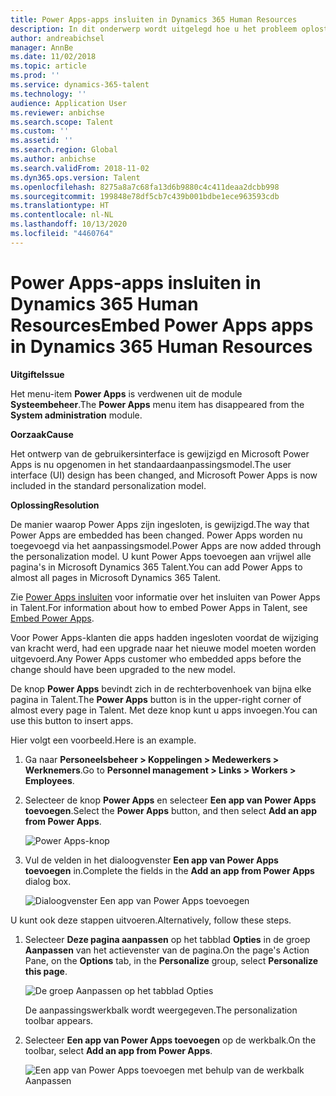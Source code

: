 ```yaml
---
title: Power Apps-apps insluiten in Dynamics 365 Human Resources
description: In dit onderwerp wordt uitgelegd hoe u het probleem oplost waarbij het menu-item Microsoft Power Apps uit de module Systeembeheer is verdwenen.
author: andreabichsel
manager: AnnBe
ms.date: 11/02/2018
ms.topic: article
ms.prod: ''
ms.service: dynamics-365-talent
ms.technology: ''
audience: Application User
ms.reviewer: anbichse
ms.search.scope: Talent
ms.custom: ''
ms.assetid: ''
ms.search.region: Global
ms.author: anbichse
ms.search.validFrom: 2018-11-02
ms.dyn365.ops.version: Talent
ms.openlocfilehash: 8275a8a7c68fa13d6b9880c4c411deaa2dcbb998
ms.sourcegitcommit: 199848e78df5cb7c439b001bdbe1ece963593cdb
ms.translationtype: HT
ms.contentlocale: nl-NL
ms.lasthandoff: 10/13/2020
ms.locfileid: "4460764"
---
```

# <a name="embed-power-apps-apps-in-dynamics-365-human-resources"></a><span data-ttu-id="a9ab3-103">Power Apps-apps insluiten in Dynamics 365 Human Resources</span><span class="sxs-lookup"><span data-stu-id="a9ab3-103">Embed Power Apps apps in Dynamics 365 Human Resources</span></span>

<span data-ttu-id="a9ab3-104">**Uitgifte**</span><span class="sxs-lookup"><span data-stu-id="a9ab3-104">**Issue**</span></span>

<span data-ttu-id="a9ab3-105">Het menu-item **Power Apps** is verdwenen uit de module **Systeembeheer**.</span><span class="sxs-lookup"><span data-stu-id="a9ab3-105">The **Power Apps** menu item has disappeared from the **System administration** module.</span></span>

<span data-ttu-id="a9ab3-106">**Oorzaak**</span><span class="sxs-lookup"><span data-stu-id="a9ab3-106">**Cause**</span></span>

<span data-ttu-id="a9ab3-107">Het ontwerp van de gebruikersinterface is gewijzigd en Microsoft Power Apps is nu opgenomen in het standaardaanpassingsmodel.</span><span class="sxs-lookup"><span data-stu-id="a9ab3-107">The user interface (UI) design has been changed, and Microsoft Power Apps is now included in the standard personalization model.</span></span>

<span data-ttu-id="a9ab3-108">**Oplossing**</span><span class="sxs-lookup"><span data-stu-id="a9ab3-108">**Resolution**</span></span>

<span data-ttu-id="a9ab3-109">De manier waarop Power Apps zijn ingesloten, is gewijzigd.</span><span class="sxs-lookup"><span data-stu-id="a9ab3-109">The way that Power Apps are embedded has been changed.</span></span> <span data-ttu-id="a9ab3-110">Power Apps worden nu toegevoegd via het aanpassingsmodel.</span><span class="sxs-lookup"><span data-stu-id="a9ab3-110">Power Apps are now added through the personalization model.</span></span> <span data-ttu-id="a9ab3-111">U kunt Power Apps toevoegen aan vrijwel alle pagina's in Microsoft Dynamics 365 Talent.</span><span class="sxs-lookup"><span data-stu-id="a9ab3-111">You can add Power Apps to almost all pages in Microsoft Dynamics 365 Talent.</span></span>

<span data-ttu-id="a9ab3-112">Zie [Power Apps insluiten](https://docs.microsoft.com/dynamics365/unified-operations/fin-and-ops/get-started/embed-power-apps) voor informatie over het insluiten van Power Apps in Talent.</span><span class="sxs-lookup"><span data-stu-id="a9ab3-112">For information about how to embed Power Apps in Talent, see [Embed Power Apps](https://docs.microsoft.com/dynamics365/unified-operations/fin-and-ops/get-started/embed-power-apps).</span></span>

<span data-ttu-id="a9ab3-113">Voor Power Apps-klanten die apps hadden ingesloten voordat de wijziging van kracht werd, had een upgrade naar het nieuwe model moeten worden uitgevoerd.</span><span class="sxs-lookup"><span data-stu-id="a9ab3-113">Any Power Apps customer who embedded apps before the change should have been upgraded to the new model.</span></span>

<span data-ttu-id="a9ab3-114">De knop **Power Apps** bevindt zich in de rechterbovenhoek van bijna elke pagina in Talent.</span><span class="sxs-lookup"><span data-stu-id="a9ab3-114">The **Power Apps** button is in the upper-right corner of almost every page in Talent.</span></span> <span data-ttu-id="a9ab3-115">Met deze knop kunt u apps invoegen.</span><span class="sxs-lookup"><span data-stu-id="a9ab3-115">You can use this button to insert apps.</span></span>

<span data-ttu-id="a9ab3-116">Hier volgt een voorbeeld.</span><span class="sxs-lookup"><span data-stu-id="a9ab3-116">Here is an example.</span></span>

1. <span data-ttu-id="a9ab3-117">Ga naar **Personeelsbeheer \> Koppelingen \> Medewerkers \> Werknemers**.</span><span class="sxs-lookup"><span data-stu-id="a9ab3-117">Go to **Personnel management \> Links \> Workers \> Employees**.</span></span>
2. <span data-ttu-id="a9ab3-118">Selecteer de knop **Power Apps** en selecteer **Een app van Power Apps toevoegen**.</span><span class="sxs-lookup"><span data-stu-id="a9ab3-118">Select the **Power Apps** button, and then select **Add an app from Power Apps**.</span></span>

    ![Power Apps-knop](media/png.png)

3. <span data-ttu-id="a9ab3-120">Vul de velden in het dialoogvenster **Een app van Power Apps toevoegen** in.</span><span class="sxs-lookup"><span data-stu-id="a9ab3-120">Complete the fields in the **Add an app from Power Apps** dialog box.</span></span>

    ![Dialoogvenster Een app van Power Apps toevoegen](media/insert-powerapp.png)

<span data-ttu-id="a9ab3-122">U kunt ook deze stappen uitvoeren.</span><span class="sxs-lookup"><span data-stu-id="a9ab3-122">Alternatively, follow these steps.</span></span>

1. <span data-ttu-id="a9ab3-123">Selecteer **Deze pagina aanpassen** op het tabblad **Opties** in de groep **Aanpassen** van het actievenster van de pagina.</span><span class="sxs-lookup"><span data-stu-id="a9ab3-123">On the page's Action Pane, on the **Options** tab, in the **Personalize** group, select **Personalize this page**.</span></span>

    ![De groep Aanpassen op het tabblad Opties](media/options.png)

    <span data-ttu-id="a9ab3-125">De aanpassingswerkbalk wordt weergegeven.</span><span class="sxs-lookup"><span data-stu-id="a9ab3-125">The personalization toolbar appears.</span></span>

2. <span data-ttu-id="a9ab3-126">Selecteer **Een app van Power Apps toevoegen** op de werkbalk.</span><span class="sxs-lookup"><span data-stu-id="a9ab3-126">On the toolbar, select **Add an app from Power Apps**.</span></span>

    ![Een app van Power Apps toevoegen met behulp van de werkbalk Aanpassen](media/powerapp-bar.png)
